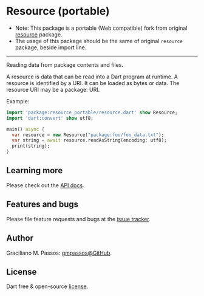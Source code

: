 # Resource (portable)

- Note: This package is a portable (Web compatible) fork from original [resource](https://pub.dev/packages/resource) package.
- The usage of this package should be the same of original `resource` package, beside import line.

---

Reading data from package contents and files.

A resource is data that can be read into a Dart program at runtime.
A resource is identified by a URI. It can be loaded as bytes or data.
The resource URI may be a package: URI.

Example:

```dart
import 'package:resource_portable/resource.dart' show Resource;
import 'dart:convert' show utf8;

main() async {
  var resource = new Resource("package:foo/foo_data.txt");
  var string = await resource.readAsString(encoding: utf8);
  print(string);
}
```

## Learning more

Please check out the [API docs](https://www.dartdocs.org/documentation/resource/latest).

## Features and bugs

Please file feature requests and bugs at the [issue tracker][tracker].

[tracker]: https://github.com/gmpassos/resource_portable/issues

## Author

Graciliano M. Passos: [gmpassos@GitHub][github].

[github]: https://github.com/gmpassos

## License

Dart free & open-source [license](https://github.com/dart-lang/stagehand/blob/master/LICENSE).

